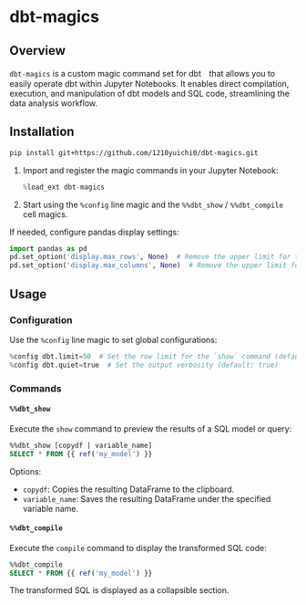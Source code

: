 # dbt-magics

## Overview

`dbt-magics` is a custom magic command set for dbt　that allows you to easily operate dbt within Jupyter Notebooks. It enables direct compilation, execution, and manipulation of dbt models and SQL code, streamlining the data analysis workflow.

## Installation

```sh
pip install git+https://github.com/1210yuichi0/dbt-magics.git
```

1. Import and register the magic commands in your Jupyter Notebook:

   ```python
   %load_ext dbt-magics
   ```

2. Start using the `%config` line magic and the `%%dbt_show` / `%%dbt_compile` cell magics.

If needed, configure pandas display settings:

```python
import pandas as pd
pd.set_option('display.max_rows', None)  # Remove the upper limit for the number of rows displayed
pd.set_option('display.max_columns', None)  # Remove the upper limit for the number of columns displayed
```

## Usage

### Configuration

Use the `%config` line magic to set global configurations:

```python
%config dbt.limit=50  # Set the row limit for the `show` command (default: 50)
%config dbt.quiet=true  # Set the output verbosity (default: true)
```

### Commands

#### `%%dbt_show`

Execute the `show` command to preview the results of a SQL model or query:

```sql
%%dbt_show [copydf | variable_name]
SELECT * FROM {{ ref('my_model') }}
```

Options:

- `copydf`: Copies the resulting DataFrame to the clipboard.
- `variable_name`: Saves the resulting DataFrame under the specified variable name.

#### `%%dbt_compile`

Execute the `compile` command to display the transformed SQL code:

```sql
%%dbt_compile
SELECT * FROM {{ ref('my_model') }}
```

The transformed SQL is displayed as a collapsible section.
